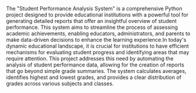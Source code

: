 The "Student Performance Analysis System" is a comprehensive Python project designed to provide
educational institutions with a powerful tool for generating detailed reports that offer an insightful
overview of student performance. This system aims to streamline the process of assessing academic
achievements, enabling educators, administrators, and parents to make data-driven decisions to enhance
the learning experience.In today's dynamic educational landscape, it is crucial for institutions to have
efficient mechanisms for evaluating student progress and identifying areas that may require attention. This project addresses this need by automating the analysis of student performance data, allowing for the
creation of reports that go beyond simple grade summaries. The system calculates averages, identifies
highest and lowest grades, and provides a clear distribution of grades across various subjects and classes.
